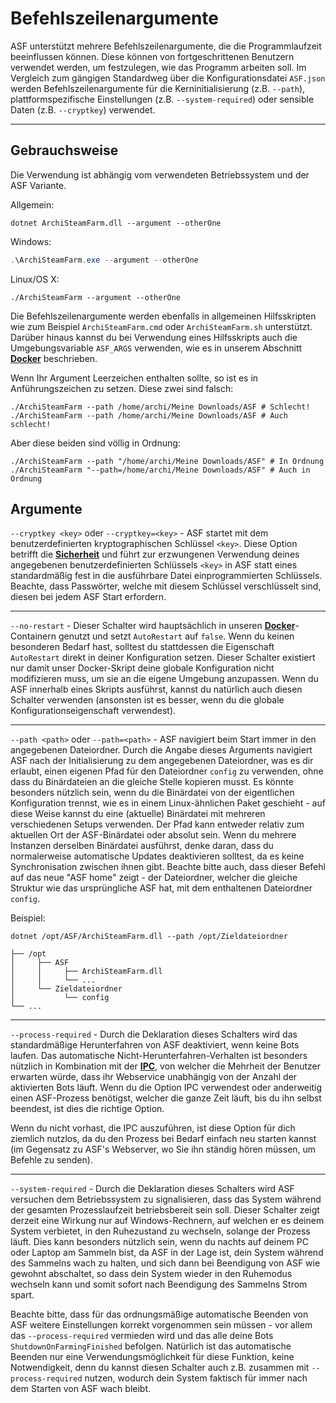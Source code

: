 # Befehlszeilenargumente

ASF unterstützt mehrere Befehlszeilenargumente, die die Programmlaufzeit beeinflussen können. Diese können von fortgeschrittenen Benutzern verwendet werden, um festzulegen, wie das Programm arbeiten soll. Im Vergleich zum gängigen Standardweg über die Konfigurationsdatei `ASF.json` werden Befehlszeilenargumente für die Kerninitialisierung (z.B. `--path`), plattformspezifische Einstellungen (z.B. `--system-required`) oder sensible Daten (z.B. `--cryptkey`) verwendet.

* * *

## Gebrauchsweise

Die Verwendung ist abhängig vom verwendeten Betriebssystem und der ASF Variante.

Allgemein:

```shell
dotnet ArchiSteamFarm.dll --argument --otherOne
```

Windows:

```powershell
.\ArchiSteamFarm.exe --argument --otherOne
```

Linux/OS X:

```shell
./ArchiSteamFarm --argument --otherOne
```

Die Befehlszeilenargumente werden ebenfalls in allgemeinen Hilfsskripten wie zum Beispiel `ArchiSteamFarm.cmd` oder `ArchiSteamFarm.sh` unterstützt. Darüber hinaus kannst du bei Verwendung eines Hilfsskripts auch die Umgebungsvariable `ASF_ARGS` verwenden, wie es in unserem Abschnitt **[Docker](https://github.com/JustArchi/ArchiSteamFarm/wiki/Docker-de-DE#Befehlszeilenargumente)** beschrieben.

Wenn Ihr Argument Leerzeichen enthalten sollte, so ist es in Anführungszeichen zu setzen. Diese zwei sind falsch:

```shell
./ArchiSteamFarm --path /home/archi/Meine Downloads/ASF # Schlecht!
./ArchiSteamFarm --path /home/archi/Meine Downloads/ASF # Auch schlecht!
```

Aber diese beiden sind völlig in Ordnung:

```shell
./ArchiSteamFarm --path "/home/archi/Meine Downloads/ASF" # In Ordnung
./ArchiSteamFarm "--path=/home/archi/Meine Downloads/ASF" # Auch in Ordnung
```

## Argumente

`--cryptkey <key>` oder `--cryptkey=<key>` - ASF startet mit dem benutzerdefinierten kryptographischen Schlüssel `<key>`. Diese Option betrifft die **[Sicherheit](https://github.com/JustArchi/ArchiSteamFarm/wiki/Security-de-DE)** und führt zur erzwungenen Verwendung deines angegebenen benutzerdefinierten Schlüssels `<key>` in ASF statt eines standardmäßig fest in die ausführbare Datei einprogrammierten Schlüssels. Beachte, dass Passwörter, welche mit diesem Schlüssel verschlüsselt sind, diesen bei jedem ASF Start erfordern.

* * *

`--no-restart` - Dieser Schalter wird hauptsächlich in unseren **[Docker](https://github.com/JustArchi/ArchiSteamFarm/wiki/Docker-de-DE)**-Containern genutzt und setzt `AutoRestart` auf `false`. Wenn du keinen besonderen Bedarf hast, solltest du stattdessen die Eigenschaft `AutoRestart` direkt in deiner Konfiguration setzen. Dieser Schalter existiert nur damit unser Docker-Skript deine globale Konfiguration nicht modifizieren muss, um sie an die eigene Umgebung anzupassen. Wenn du ASF innerhalb eines Skripts ausführst, kannst du natürlich auch diesen Schalter verwenden (ansonsten ist es besser, wenn du die globale Konfigurationseigenschaft verwendest).

* * *

`--path <path>` oder `--path=<path>` - ASF navigiert beim Start immer in den angegebenen Dateiordner. Durch die Angabe dieses Arguments navigiert ASF nach der Initialisierung zu dem angegebenen Dateiordner, was es dir erlaubt, einen eigenen Pfad für den Dateiordner `config` zu verwenden, ohne dass du Binärdateien an die gleiche Stelle kopieren musst. Es könnte besonders nützlich sein, wenn du die Binärdatei von der eigentlichen Konfiguration trennst, wie es in einem Linux-ähnlichen Paket geschieht - auf diese Weise kannst du eine (aktuelle) Binärdatei mit mehreren verschiedenen Setups verwenden. Der Pfad kann entweder relativ zum aktuellen Ort der ASF-Binärdatei oder absolut sein. Wenn du mehrere Instanzen derselben Binärdatei ausführst, denke daran, dass du normalerweise automatische Updates deaktivieren solltest, da es keine Synchronisation zwischen ihnen gibt. Beachte bitte auch, dass dieser Befehl auf das neue "ASF home" zeigt - der Dateiordner, welcher die gleiche Struktur wie das ursprüngliche ASF hat, mit dem enthaltenen Dateiordner `config`.

Beispiel:

```shell
dotnet /opt/ASF/ArchiSteamFarm.dll --path /opt/Zieldateiordner
```

    ├── /opt
    │     ├── ASF
    │     │     ├── ArchiSteamFarm.dll
    │     │     └── ...
    │     └── Zieldateiordner
    │           └── config
    └── ...
    

* * *

`--process-required` - Durch die Deklaration dieses Schalters wird das standardmäßige Herunterfahren von ASF deaktiviert, wenn keine Bots laufen. Das automatische Nicht-Herunterfahren-Verhalten ist besonders nützlich in Kombination mit der **[IPC](https://github.com/JustArchi/ArchiSteamFarm/wiki/IPC-de-DE)**, von welcher die Mehrheit der Benutzer erwarten würde, dass ihr Webservice unabhängig von der Anzahl der aktivierten Bots läuft. Wenn du die Option IPC verwendest oder anderweitig einen ASF-Prozess benötigst, welcher die ganze Zeit läuft, bis du ihn selbst beendest, ist dies die richtige Option.

Wenn du nicht vorhast, die IPC auszuführen, ist diese Option für dich ziemlich nutzlos, da du den Prozess bei Bedarf einfach neu starten kannst (im Gegensatz zu ASF's Webserver, wo Sie ihn ständig hören müssen, um Befehle zu senden).

* * *

`--system-required` - Durch die Deklaration dieses Schalters wird ASF versuchen dem Betriebssystem zu signalisieren, dass das System während der gesamten Prozesslaufzeit betriebsbereit sein soll. Dieser Schalter zeigt derzeit eine Wirkung nur auf Windows-Rechnern, auf welchen er es deinem System verbietet, in den Ruhezustand zu wechseln, solange der Prozess läuft. Dies kann besonders nützlich sein, wenn du nachts auf deinem PC oder Laptop am Sammeln bist, da ASF in der Lage ist, dein System während des Sammelns wach zu halten, und sich dann bei Beendigung von ASF wie gewohnt abschaltet, so dass dein System wieder in den Ruhemodus wechseln kann und somit sofort nach Beendigung des Sammelns Strom spart.

Beachte bitte, dass für das ordnungsmäßige automatische Beenden von ASF weitere Einstellungen korrekt vorgenommen sein müssen - vor allem das `--process-required` vermieden wird und das alle deine Bots `ShutdownOnFarmingFinished` befolgen. Natürlich ist das automatische Beenden nur eine Verwendungsmöglichkeit für diese Funktion, keine Notwendigkeit, denn du kannst diesen Schalter auch z.B. zusammen mit `--process-required` nutzen, wodurch dein System faktisch für immer nach dem Starten von ASF wach bleibt.